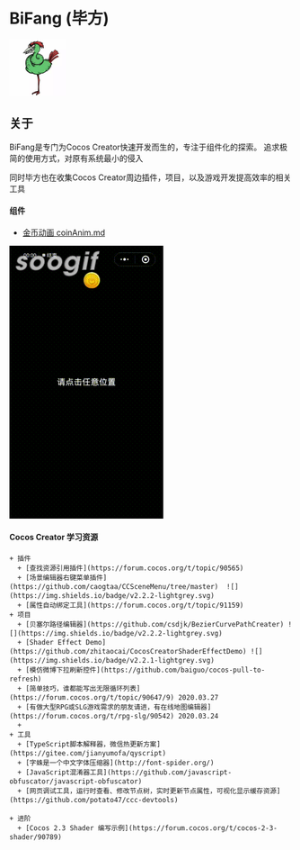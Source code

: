 # BiFang (毕方)

<img src="./document/image/BiFang.jpg" width="20%"/>

## 关于
BiFang是专门为Cocos Creator快速开发而生的，专注于组件化的探索。
追求极简的使用方式，对原有系统最小的侵入

同时毕方也在收集Cocos Creator周边插件，项目，以及游戏开发提高效率的相关工具

#### 组件

* [金币动画 coinAnim.md](./document/coinAnim.md)

![](./document/image/coinanim.gif)

#### Cocos Creator 学习资源
```
+ 插件
  + [查找资源引用插件](https://forum.cocos.org/t/topic/90565)
  + [场景编辑器右键菜单插件](https://github.com/caogtaa/CCSceneMenu/tree/master)  ![](https://img.shields.io/badge/v2.2.2-lightgrey.svg)
  + [属性自动绑定工具](https://forum.cocos.org/t/topic/91159)
+ 项目
  + [贝塞尔路径编辑器](https://github.com/csdjk/BezierCurvePathCreater) ![](https://img.shields.io/badge/v2.2.2-lightgrey.svg)
  + [Shader Effect Demo](https://github.com/zhitaocai/CocosCreatorShaderEffectDemo) ![](https://img.shields.io/badge/v2.2.1-lightgrey.svg)
  + [模仿微博下拉刷新控件](https://github.com/baiguo/cocos-pull-to-refresh)
  + [简单技巧，谁都能写出无限循环列表](https://forum.cocos.org/t/topic/90647/9) 2020.03.27
  + [有做大型RPG或SLG游戏需求的朋友请进，有在线地图编辑器](https://forum.cocos.org/t/rpg-slg/90542) 2020.03.24
  + 
+ 工具
  + [TypeScript脚本解释器，微信热更新方案](https://gitee.com/jianyumofa/qyscript)
  + [字蛛是一个中文字体压缩器](http://font-spider.org/)
  + [JavaScript混淆器工具](https://github.com/javascript-obfuscator/javascript-obfuscator)
  + [网页调试工具，运行时查看、修改节点树，实时更新节点属性，可视化显示缓存资源](https://github.com/potato47/ccc-devtools)

+ 进阶
  + [Cocos 2.3 Shader 编写示例](https://forum.cocos.org/t/cocos-2-3-shader/90789)
  
 ```
  
